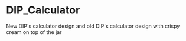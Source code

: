 # DIP_Calculator
New  DIP's calculator design and old DIP's calculator design with crispy cream on top of the jar
